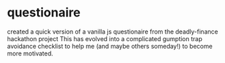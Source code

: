 # questionaire
created a quick version of a vanilla js questionaire from the deadly-finance hackathon project
This has evolved into a complicated gumption trap avoidance checklist to help me (and maybe others someday!) to become more motivated.
